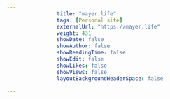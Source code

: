 ---
                title: "mayer.life"
                tags: [Personal site]
                externalUrl: "https://mayer.life"
                weight: 431
                showDate: false
                showAuthor: false
                showReadingTime: false
                showEdit: false
                showLikes: false
                showViews: false
                layoutBackgroundHeaderSpace: false
                ---
